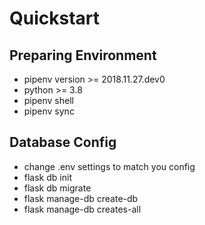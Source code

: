 # Quickstart

## Preparing Environment
* pipenv version >= 2018.11.27.dev0
* python >= 3.8
* pipenv shell
* pipenv sync

## Database Config

* change .env settings to match you config
* flask db init
* flask db migrate
* flask manage-db create-db 
* flask manage-db creates-all
